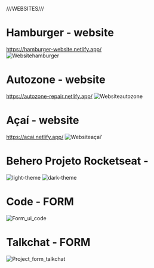 


///WEBSITES///
# Hamburger - website
https://hamburger-website.netlify.app/  
![Websitehamburger](https://user-images.githubusercontent.com/55770422/105740925-744d2a00-5f18-11eb-8e27-197bd9aa168e.png)


# Autozone - website 
https://autozone-repair.netlify.app/
![Websiteautozone](https://user-images.githubusercontent.com/55770422/105741241-d4dc6700-5f18-11eb-9ac8-474a62f27453.png)

# Açaí - website 
https://acai.netlify.app/
![Websiteaçai](https://user-images.githubusercontent.com/55770422/105740081-95614b00-5f17-11eb-8be9-058df3cdf5e8.png)' 


# Behero  Projeto Rocketseat -  
![light-theme](https://user-images.githubusercontent.com/55770422/111672078-599c8080-87f8-11eb-9bc0-76034c51f34d.jpg)
![dark-theme](https://user-images.githubusercontent.com/55770422/111672083-5acdad80-87f8-11eb-9a3c-c73ab33acbaa.jpg)

# Code - FORM 
![Form_ui_code](https://user-images.githubusercontent.com/55770422/111672879-28708000-87f9-11eb-8afd-d073d7b61fe5.jpg)


# Talkchat - FORM 
![Project_form_talkchat](https://user-images.githubusercontent.com/55770422/111670662-d75f8c80-87f6-11eb-981c-c7c71bba3bbc.jpg)



